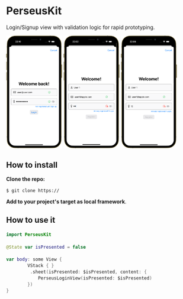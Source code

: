 # PerseusKit

Login/Signup view with validation logic for rapid prototyping.

<p float="left">
  <img src="login.png" width="30%" />
  <img src="signup.png" width="30%" />
  <img src="signup2.png" width="30%" />
</p>

## How to install
__Clone the repo:__

```
$ git clone https://
```

__Add to your project's target as local framework__.

## How to use it

```swift
import PerseusKit

@State var isPresented = false

var body: some View {
        VStack { }
         .sheet(isPresented: $isPresented, content: {
        	PerseusLoginView(isPresented: $isPresented)
        })
}

```